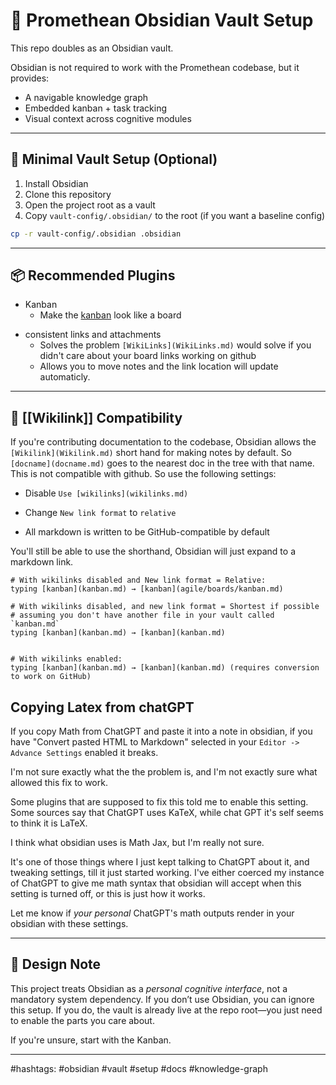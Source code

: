 # 🧠 Promethean Obsidian Vault Setup

This repo doubles as an Obsidian vault.

Obsidian is not required to work with the Promethean codebase, but it provides:

* A navigable knowledge graph
* Embedded kanban + task tracking
* Visual context across cognitive modules

---

## 🧰 Minimal Vault Setup (Optional)

1. Install Obsidian
2. Clone this repository
3. Open the project root as a vault
4. Copy `vault-config/.obsidian/` to the root (if you want a baseline config)

```bash
cp -r vault-config/.obsidian .obsidian
```

---

## 📦 Recommended Plugins

* Kanban 
	- Make the [kanban](agile/boards/kanban.md) look like a board
- consistent links and attachments 
	- Solves the problem `[WikiLinks](WikiLinks.md)` would solve if you didn't care about your board links working on github
	- Allows you to move notes and the link location will update automaticly.

---

## 🔁 \[\[Wikilink]] Compatibility

If you're contributing documentation to the codebase, Obsidian allows the `[Wikilink](Wikilink.md)` short hand  for making notes by default. So `[docname](docname.md)` goes to the nearest doc  in the tree with that name. This is not compatible with github. So use the following settings:

* Disable `Use [wikilinks](wikilinks.md)`
- Change `New link format` to `relative`
* All markdown is written to be GitHub-compatible by default

You'll still be able to use the shorthand, Obsidian will just expand to a markdown link.
```
# With wikilinks disabled and New link format = Relative:
typing [kanban](kanban.md) → [kanban](agile/boards/kanban.md)

# With wikilinks disabled, and new link format = Shortest if possible
# assuming you don't have another file in your vault called `kanban.md`
typing [kanban](kanban.md) → [kanban](kanban.md) 


# With wikilinks enabled:
typing [kanban](kanban.md) → [kanban](kanban.md) (requires conversion to work on GitHub)
```

## Copying Latex from chatGPT

If you copy Math from ChatGPT and paste it  into a note in obsidian, if you have "Convert pasted HTML to Markdown" selected in your `Editor -> Advance Settings` enabled it breaks.

I'm not sure exactly what the the problem is, and I'm not exactly sure what allowed this fix  to  work.

Some plugins that are supposed to fix this told me to enable this setting. Some sources say that ChatGPT uses KaTeX, while chat GPT it's self seems to think it is LaTeX.

I think what obsidian uses is Math Jax, but I'm really not sure.

It's one of those things where I just kept talking to ChatGPT about it, and tweaking settings, till it just started working. I've either coerced my instance of ChatGPT to give me math syntax that obsidian will accept when this setting is turned off, or this is just how it works.

Let me know if *your personal* ChatGPT's math outputs render in your obsidian with these settings. 

---

## 🧠 Design Note

This project treats Obsidian as a *personal cognitive interface*, not a mandatory system dependency. If you don’t use Obsidian, you can ignore this setup. If you do, the vault is already live at the repo root—you just need to enable the parts you care about.

If you're unsure, start with the Kanban.

---

#hashtags: #obsidian #vault #setup #docs #knowledge-graph
